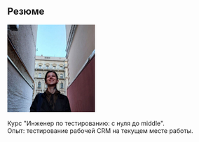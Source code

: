 ## Резюме 
  <p>
    <div class="pull-right">
      <img src="фото.jpg" width="200"/>
    </div>
  </p>
<div class="pull-right>
  ФИО: Будник Кристина Аркадьевна<br>
  Дата рождения: 30.10.1992 год<br>
  Пару слов о себе: прохожу курс в "Нетология".<br>
  Курс "Инженер по тестированию: с нуля до middle".<br>
  Опыт: тестирование рабочей CRM на текущем месте работы.<br>
</div>
